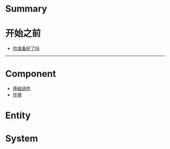 # Summary

#  开始之前

- [你准备好了吗](../README.md)

---

# Component

- [基础组件](basic/base.md)
- [环境](basic/env.md)

# Entity


# System
